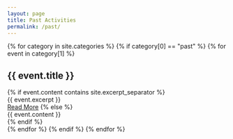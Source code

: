 ```yaml
---
layout: page
title: Past Activities
permalink: /past/
---
```


<div class="events">
  {% for category in site.categories %}
    {% if category[0] == "past" %}
      {% for event in category[1] %}
        <article class="event">
          <h1>{{ event.title }}</h1>
          {% if event.content contains site.excerpt_separator %}
            <div class="entry">
              {{ event.excerpt }}
            </div>
            <a href="{{ site.baseurl }}{{ event.url }}" class="read-more">Read More</a>
          {% else %}
            <div class="entry">
              {{ event.content }}
            </div>
          {% endif %}
        </article>
      {% endfor %}
    {% endif %}
  {% endfor %}
</div>

